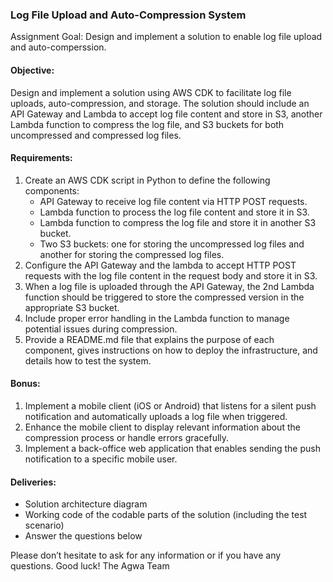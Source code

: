 ### Log File Upload and Auto-Compression System

Assignment Goal: Design and implement a solution to enable log file upload and auto-comperssion.

#### Objective:

Design and implement a solution using AWS CDK to facilitate log file uploads, auto-compression, and
storage. The solution should include an API Gateway and Lambda to accept log file content and store in
S3, another Lambda function to compress the log file, and S3 buckets for both uncompressed and
compressed log files.

#### Requirements:

1. Create an AWS CDK script in Python to define the following components:
   - API Gateway to receive log file content via HTTP POST requests.
   - Lambda function to process the log file content and store it in S3.
   - Lambda function to compress the log file and store it in another S3 bucket.
   - Two S3 buckets: one for storing the uncompressed log files and another for storing the
     compressed log files.
2. Configure the API Gateway and the lambda to accept HTTP POST requests with the log file
   content in the request body and store it in S3.
3. When a log file is uploaded through the API Gateway, the 2nd Lambda function should be
   triggered to store the compressed version in the appropriate S3 bucket.
4. Include proper error handling in the Lambda function to manage potential issues during
   compression.
5. Provide a README.md file that explains the purpose of each component, gives instructions on
   how to deploy the infrastructure, and details how to test the system.

#### Bonus:

1. Implement a mobile client (iOS or Android) that listens for a silent push notification and
   automatically uploads a log file when triggered.
2. Enhance the mobile client to display relevant information about the compression process or
   handle errors gracefully.
3. Implement a back-office web application that enables sending the push notification to a specific
   mobile user.

#### Deliveries:

- Solution architecture diagram
- Working code of the codable parts of the solution (including the test scenario)
- Answer the questions below

Please don’t hesitate to ask for any information or if you have any questions.
Good luck!
The Agwa Team
